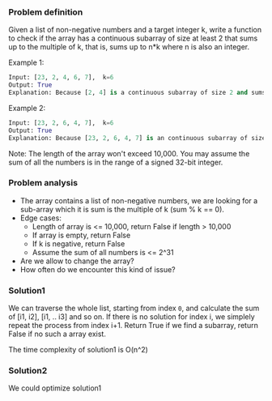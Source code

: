 ### Problem definition
Given a list of non-negative numbers and a target integer k, write a function to check if the array has a continuous subarray of size at least 2 that sums up to the multiple of k, that is, sums up to n*k where n is also an integer.

Example 1:
```python
Input: [23, 2, 4, 6, 7],  k=6
Output: True
Explanation: Because [2, 4] is a continuous subarray of size 2 and sums up to 6.
```

Example 2:
```python
Input: [23, 2, 6, 4, 7],  k=6
Output: True
Explanation: Because [23, 2, 6, 4, 7] is an continuous subarray of size 5 and sums up to 42.
```

Note:
The length of the array won't exceed 10,000.
You may assume the sum of all the numbers is in the range of a signed 32-bit integer.

### Problem analysis
* The array contains a list of non-negative numbers, we are looking for a sub-array which it is sum is the multiple of k (sum % k == 0). 
* Edge cases:
  * Length of array is <= 10,000, return False if length > 10,000
  * If array is empty, return False
  * If k is negative, return False
  * Assume the sum of all numbers is <= 2^31
* Are we allow to change the array?
* How often do we encounter this kind of issue?

### Solution1
We can traverse the whole list, starting from index `0`, and calculate the sum of [i1, i2], [i1, .. i3] and so on. If there is no solution for index i, we simplely repeat the process from index i+1. Return True if we find a subarray, return False if no such a array exist.

The time complexity of solution1 is O(n^2)

### Solution2
We could optimize solution1 